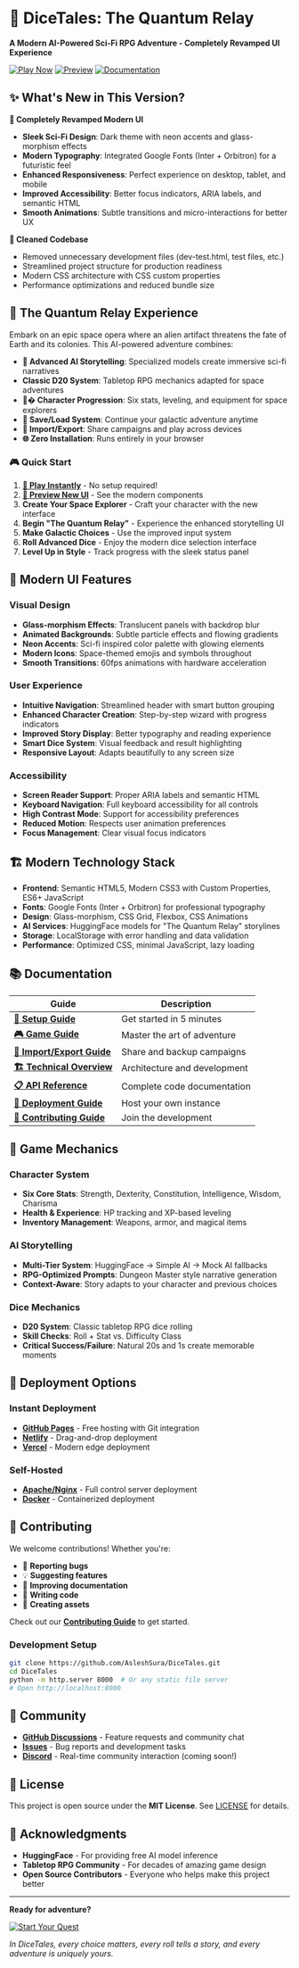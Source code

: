 # 🚀 DiceTales: The Quantum Relay

**A Modern AI-Powered Sci-Fi RPG Adventure - Completely Revamped UI Experience**

[![Play Now](https://img.shields.io/badge/🎮-Play%20Now-blue?style=for-the-badge&logo=rocket)](index.html)
[![Preview](https://img.shields.io/badge/🎨-UI%20Preview-orange?style=for-the-badge&logo=palette)](preview.html)
[![Documentation](https://img.shields.io/badge/📚-Documentation-green?style=for-the-badge&logo=book)](docs/README.md)

## ✨ What's New in This Version?

**🎨 Completely Revamped Modern UI**
- **Sleek Sci-Fi Design**: Dark theme with neon accents and glass-morphism effects
- **Modern Typography**: Integrated Google Fonts (Inter + Orbitron) for a futuristic feel
- **Enhanced Responsiveness**: Perfect experience on desktop, tablet, and mobile
- **Improved Accessibility**: Better focus indicators, ARIA labels, and semantic HTML
- **Smooth Animations**: Subtle transitions and micro-interactions for better UX

**🧹 Cleaned Codebase**
- Removed unnecessary development files (dev-test.html, test files, etc.)
- Streamlined project structure for production readiness
- Modern CSS architecture with CSS custom properties
- Performance optimizations and reduced bundle size

## 🌌 The Quantum Relay Experience

Embark on an epic space opera where an alien artifact threatens the fate of Earth and its colonies. This AI-powered adventure combines:

- **🤖 Advanced AI Storytelling**: Specialized models create immersive sci-fi narratives
- **Classic D20 System**: Tabletop RPG mechanics adapted for space adventures  
- **👨‍� Character Progression**: Six stats, leveling, and equipment for space explorers
- **💾 Save/Load System**: Continue your galactic adventure anytime
- **📂 Import/Export**: Share campaigns and play across devices
- **🌐 Zero Installation**: Runs entirely in your browser

### 🎮 Quick Start

1. **[🚀 Play Instantly](index.html)** - No setup required!
2. **[🎨 Preview New UI](preview.html)** - See the modern components
3. **Create Your Space Explorer** - Craft your character with the new interface
4. **Begin "The Quantum Relay"** - Experience the enhanced storytelling UI
5. **Make Galactic Choices** - Use the improved input system
6. **Roll Advanced Dice** - Enjoy the modern dice selection interface
7. **Level Up in Style** - Track progress with the sleek status panel

## 🎨 Modern UI Features

### Visual Design
- **Glass-morphism Effects**: Translucent panels with backdrop blur
- **Animated Backgrounds**: Subtle particle effects and flowing gradients  
- **Neon Accents**: Sci-fi inspired color palette with glowing elements
- **Modern Icons**: Space-themed emojis and symbols throughout
- **Smooth Transitions**: 60fps animations with hardware acceleration

### User Experience
- **Intuitive Navigation**: Streamlined header with smart button grouping
- **Enhanced Character Creation**: Step-by-step wizard with progress indicators
- **Improved Story Display**: Better typography and reading experience
- **Smart Dice System**: Visual feedback and result highlighting
- **Responsive Layout**: Adapts beautifully to any screen size

### Accessibility
- **Screen Reader Support**: Proper ARIA labels and semantic HTML
- **Keyboard Navigation**: Full keyboard accessibility for all controls
- **High Contrast Mode**: Support for accessibility preferences
- **Reduced Motion**: Respects user animation preferences
- **Focus Management**: Clear visual focus indicators

## 🏗️ Modern Technology Stack

- **Frontend**: Semantic HTML5, Modern CSS3 with Custom Properties, ES6+ JavaScript
- **Fonts**: Google Fonts (Inter + Orbitron) for professional typography
- **Design**: Glass-morphism, CSS Grid, Flexbox, CSS Animations
- **AI Services**: HuggingFace models for "The Quantum Relay" storylines
- **Storage**: LocalStorage with error handling and data validation
- **Performance**: Optimized CSS, minimal JavaScript, lazy loading

## 📚 Documentation

| Guide | Description |
|-------|-------------|
| **[📖 Setup Guide](docs/SETUP_GUIDE.md)** | Get started in 5 minutes |
| **[🎮 Game Guide](docs/GAME_GUIDE.md)** | Master the art of adventure |
| **[📂 Import/Export Guide](docs/IMPORT_EXPORT_GUIDE.md)** | Share and backup campaigns |
| **[🏗️ Technical Overview](docs/TECHNICAL_OVERVIEW.md)** | Architecture and development |
| **[📋 API Reference](docs/API_REFERENCE.md)** | Complete code documentation |
| **[🚀 Deployment Guide](docs/DEPLOYMENT_GUIDE.md)** | Host your own instance |
| **[🤝 Contributing Guide](docs/CONTRIBUTING.md)** | Join the development |

## 🎯 Game Mechanics

### Character System
- **Six Core Stats**: Strength, Dexterity, Constitution, Intelligence, Wisdom, Charisma
- **Health & Experience**: HP tracking and XP-based leveling
- **Inventory Management**: Weapons, armor, and magical items

### AI Storytelling
- **Multi-Tier System**: HuggingFace → Simple AI → Mock AI fallbacks
- **RPG-Optimized Prompts**: Dungeon Master style narrative generation
- **Context-Aware**: Story adapts to your character and previous choices

### Dice Mechanics
- **D20 System**: Classic tabletop RPG dice rolling
- **Skill Checks**: Roll + Stat vs. Difficulty Class
- **Critical Success/Failure**: Natural 20s and 1s create memorable moments

## 🚀 Deployment Options

### Instant Deployment
- **[GitHub Pages](docs/DEPLOYMENT_GUIDE.md#github-pages)** - Free hosting with Git integration
- **[Netlify](docs/DEPLOYMENT_GUIDE.md#netlify)** - Drag-and-drop deployment
- **[Vercel](docs/DEPLOYMENT_GUIDE.md#vercel)** - Modern edge deployment

### Self-Hosted
- **[Apache/Nginx](docs/DEPLOYMENT_GUIDE.md#self-hosted)** - Full control server deployment
- **[Docker](docs/DEPLOYMENT_GUIDE.md#docker-deployment)** - Containerized deployment

## 🤝 Contributing

We welcome contributions! Whether you're:
- 🐛 **Reporting bugs**
- 💡 **Suggesting features** 
- 📝 **Improving documentation**
- 🔧 **Writing code**
- 🎨 **Creating assets**

Check out our **[Contributing Guide](docs/CONTRIBUTING.md)** to get started.

### Development Setup
```bash
git clone https://github.com/AsleshSura/DiceTales.git
cd DiceTales
python -m http.server 8000  # Or any static file server
# Open http://localhost:8000
```

## 🌟 Community

- **[GitHub Discussions](https://github.com/AsleshSura/DiceTales/discussions)** - Feature requests and community chat
- **[Issues](https://github.com/AsleshSura/DiceTales/issues)** - Bug reports and development tasks
- **[Discord](#)** - Real-time community interaction (coming soon!)

## 📜 License

This project is open source under the **MIT License**. See [LICENSE](LICENSE) for details.

## 🙏 Acknowledgments

- **HuggingFace** - For providing free AI model inference
- **Tabletop RPG Community** - For decades of amazing game design
- **Open Source Contributors** - Everyone who helps make this project better

---

**Ready for adventure?** 

[![Start Your Quest](https://img.shields.io/badge/🗡️-Start%20Your%20Quest-red?style=for-the-badge&size=large)](index.html)

*In DiceTales, every choice matters, every roll tells a story, and every adventure is uniquely yours.*